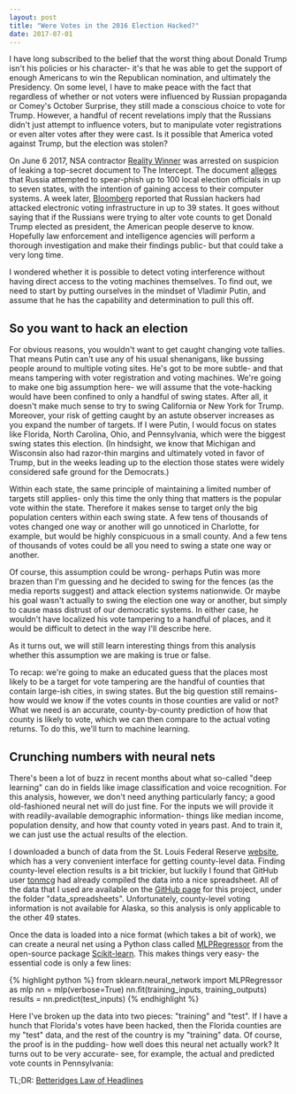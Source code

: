 ```yaml
---
layout: post
title: "Were Votes in the 2016 Election Hacked?"
date: 2017-07-01
---
```


I have long subscribed to the belief that the worst thing about Donald Trump isn't his policies or his character- it's that he was able to get the support of enough Americans to win the Republican nomination, and ultimately the Presidency.
On some level, I have to make peace with the fact that regardless of whether or not voters were influenced by Russian propaganda or Comey's October Surprise, they still made a conscious choice to vote for Trump. 
However, a handful of recent revelations imply that the Russians didn't just attempt to influence voters, but to manipulate voter registrations or even alter votes after they were cast.
Is it possible that America voted against Trump, but the election was stolen?

On June 6 2017, NSA contractor [Reality Winner](https://www.theatlantic.com/news/archive/2017/06/who-is-reality-winner/529266/) was arrested on suspicion of leaking a top-secret document to The Intercept.
The document [alleges](https://theintercept.com/2017/06/05/top-secret-nsa-report-details-russian-hacking-effort-days-before-2016-election/) that Russia attempted to spear-phish up to 100 local election officials in up to seven states, with the intention of gaining access to their computer systems.
A week later, [Bloomberg](https://www.bloomberg.com/news/articles/2017-06-13/russian-breach-of-39-states-threatens-future-u-s-elections) reported that Russian hackers had attacked electronic voting infrastructure in up to 39 states. It goes without saying that if the Russians were trying to alter vote counts to get Donald Trump elected as president, the American people deserve to know.
Hopefully law enforcement and intelligence agencies will perform a thorough investigation and make their findings public- but that could take a very long time.

I wondered whether it is possible to detect voting interference without having direct access to the voting machines themselves. To find out, we need to start by putting ourselves in the mindset of Vladimir Putin, and assume that he has the capability and determination to pull this off.
## So you want to hack an election
For obvious reasons, you wouldn't want to get caught changing vote tallies. That means Putin can't use any of his usual shenanigans, like bussing people around to multiple voting sites. He's got to be more subtle- and that means tampering with voter registration and voting machines. We're going to make one big assumption here- we will assume that the vote-hacking would have been confined to only a handful of swing states. After all, it doesn't make much sense to try to swing California or New York for Trump. Moreover, your risk of getting caught by an astute observer increases as you expand the number of targets. If I were Putin, I would focus on states like Florida, North Carolina, Ohio, and Pennsylvania, which were the biggest swing states this election. (In hindsight, we know that Michigan and Wisconsin also had razor-thin margins and ultimately voted in favor of Trump, but in the weeks leading up to the election those states were widely considered safe ground for the Democrats.) 

Within each state, the same principle of maintaining a limited number of targets still applies- only this time the only thing that matters is the popular vote within the state. 
Therefore it makes sense to target only the big population centers within each swing state. 
A few tens of thousands of votes changed one way or another will go unnoticed in Charlotte, for example, but would be highly conspicuous in a small county. 
And a few tens of thousands of votes could be all you need to swing a state one way or another.

Of course, this assumption could be wrong- perhaps Putin was more brazen than I'm guessing and he decided to swing for the fences (as the media reports suggest) and attack election systems nationwide.
Or maybe his goal wasn't actually to swing the election one way or another, but simply to cause mass distrust of our democratic systems.
In either case, he wouldn't have localized his vote tampering to a handful of places, and it would be difficult to detect in the way I'll describe here.

As it turns out, we will still learn interesting things from this analysis whether this assumption we are making is true or false.

To recap: we're going to make an educated guess that the places most likely to be a target for vote tampering are the handful of counties that contain large-ish cities, in swing states. But the big question still remains- how would we know if the votes counts in those counties are valid or not? What we need is an accurate, county-by-county prediction of how that county is likely to vote, which we can then compare to the actual voting returns. To do this, we'll turn to machine learning.

## Crunching numbers with neural nets
There's been a lot of buzz in recent months about what so-called "deep learning" can do in fields like image classification and voice recognition.
For this analysis, however, we don't need anything particularly fancy; a good old-fashioned neural net will do just fine.
For the inputs we will provide it with readily-available demographic information- things like median income, population density, and how that county voted in years past.
And to train it, we can just use the actual results of the election.

I downloaded a bunch of data from the St. Louis Federal Reserve [website](http://geofred.stlouisfed.org/map/), which has a very convenient interface for getting county-level data.
Finding county-level election results is a bit trickier, but luckily I found that GitHub user [tonmcg](https://github.com/tonmcg/County_Level_Election_Results_12-16) had already compiled the data into a nice spreadsheet.
All of the data that I used are available on the [GitHub page](http://github.com/christian-johnson/election-neural-net) for this project, under the folder "data_spreadsheets".
Unfortunately, county-level voting information is not available for Alaska, so this analysis is only applicable to the other 49 states.

Once the data is loaded into a nice format (which takes a bit of work), we can create a neural net using a Python class called [MLPRegressor](http://scikit-learn.org/stable/modules/generated/sklearn.neural_network.MLPRegressor.html#sklearn.neural_network.MLPRegressor) from the open-source package [Scikit-learn](http://scikit-learn.org/stable/index.html). This makes things very easy- the essential code is only a few lines:

{% highlight python %}
from sklearn.neural_network import MLPRegressor as mlp
nn = mlp(verbose=True)
nn.fit(training_inputs, training_outputs)
results = nn.predict(test_inputs)
{% endhighlight %}

Here I've broken up the data into two pieces: "training" and "test". If I have a hunch that Florida's votes have been hacked, then the Florida counties are my "test" data, and the rest of the country is my "training" data. Of course, the proof is in the pudding- how well does this neural net actually work? It turns out to be very accurate- see, for example, the actual and predicted vote counts in Pennsylvania:

TL;DR: [Betteridges Law of Headlines](https://en.wikipedia.org/wiki/Betteridge%27s_law_of_headlines)

